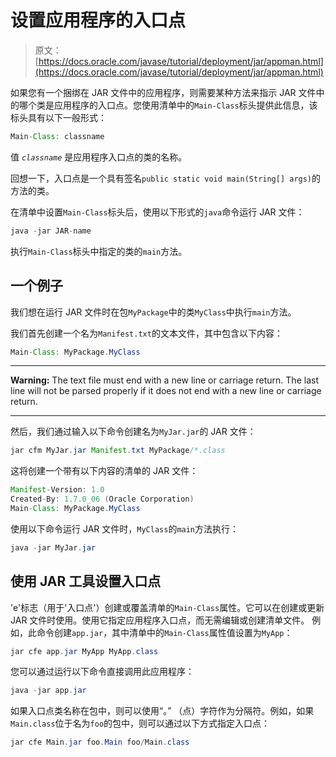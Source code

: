 # 设置应用程序的入口点

> 原文： [https://docs.oracle.com/javase/tutorial/deployment/jar/appman.html](https://docs.oracle.com/javase/tutorial/deployment/jar/appman.html)

如果您有一个捆绑在 JAR 文件中的应用程序，则需要某种方法来指示 JAR 文件中的哪个类是应用程序的入口点。您使用清单中的`Main-Class`标头提供此信息，该标头具有以下一般形式：

```java
Main-Class: classname

```

值 _`classname`_ 是应用程序入口点的类的名称。

回想一下，入口点是一个具有签名`public static void main(String[] args)`的方法的类。

在清单中设置`Main-Class`标头后，使用以下形式的`java`命令运行 JAR 文件：

```java
java -jar JAR-name

```

执行`Main-Class`标头中指定的类的`main`方法。

## 一个例子

我们想在运行 JAR 文件时在包`MyPackage`中的类`MyClass`中执行`main`方法。

我们首先创建一个名为`Manifest.txt`的文本文件，其中包含以下内容：

```java
Main-Class: MyPackage.MyClass

```

* * *

**Warning:** The text file must end with a new line or carriage return. The last line will not be parsed properly if it does not end with a new line or carriage return.

* * *

然后，我们通过输入以下命令创建名为`MyJar.jar`的 JAR 文件：

```java
jar cfm MyJar.jar Manifest.txt MyPackage/*.class

```

这将创建一个带有以下内容的清单的 JAR 文件：

```java
Manifest-Version: 1.0
Created-By: 1.7.0_06 (Oracle Corporation)
Main-Class: MyPackage.MyClass

```

使用以下命令运行 JAR 文件时，`MyClass`的`main`方法执行：

```java
java -jar MyJar.jar

```

## 使用 JAR 工具设置入口点

'e'标志（用于'入口点'）创建或覆盖清单的`Main-Class`属性。它可以在创建或更新 JAR 文件时使用。使用它指定应用程序入口点，而无需编辑或创建清单文件。
例如，此命令创建`app.jar`，其中清单中的`Main-Class`属性值设置为`MyApp`：

```java
jar cfe app.jar MyApp MyApp.class

```

您可以通过运行以下命令直接调用此应用程序：

```java
java -jar app.jar

```

如果入口点类名称在包中，则可以使用“。” （点）字符作为分隔符。例如，如果`Main.class`位于名为`foo`的包中，则可以通过以下方式指定入口点：

```java
jar cfe Main.jar foo.Main foo/Main.class

```